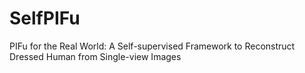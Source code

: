 # SelfPIFu
PIFu for the Real World: A Self-supervised Framework to Reconstruct Dressed Human from Single-view Images
